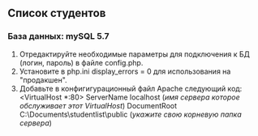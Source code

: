 ## Список студентов
### База данных: mySQL 5.7

1. Отредактируйте необходимые параметры для подключения к БД (логин, пароль) в файле config.php.
2. Установите в php.ini display_errors = 0 для использования на "продакшен".
3. Добавьте в конфигигурационный файл Apache следующий код:
<VirtualHost *:80>
ServerName localhost (*имя сервера которое обслуживает этот VirtualHost*)
DocumentRoot C:\Documents\studentlist\public (*укажите свою корневую папка сервера*)
</VirtualHost>